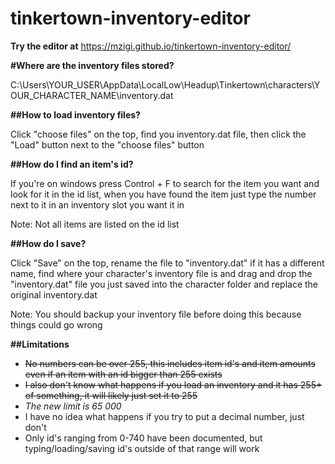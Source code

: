 # tinkertown-inventory-editor

**Try the editor at**
https://mzigi.github.io/tinkertown-inventory-editor/

**#Where are the inventory files stored?**

C:\Users\YOUR_USER\AppData\LocalLow\Headup\Tinkertown\characters\YOUR_CHARACTER_NAME\inventory.dat

**##How to load inventory files?**

Click "choose files" on the top, find you inventory.dat file, then click the "Load" button next to the "choose files" button

**##How do I find an item's id?**

If you're on windows press Control + F to search for the item you want and look for it in the id list, 
when you have found the item just type the number next to it in an inventory slot you want it in

Note: Not all items are listed on the id list

**##How do I save?**

Click "Save" on the top, rename the file to "inventory.dat" if it has a different name, find where your character's inventory file is
and drag and drop the "inventory.dat" file you just saved into the character folder and replace the original inventory.dat

Note: You should backup your inventory file before doing this because things could go wrong

**##Limitations**

* ~~No numbers can be over 255, this includes item id's and item amounts even if an item with an id bigger than 255 exists~~
* ~~I also don't know what happens if you load an inventory and it has 255+ of something, it will likely just set it to 255~~
* *The new limit is 65 000*
* I have no idea what happens if you try to put a decimal number, just don't
* Only id's ranging from 0-740 have been documented, but typing/loading/saving id's outside of that range will work
